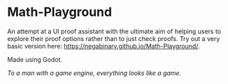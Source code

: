 # Math-Playground
An attempt at a UI proof assistant with the ultimate aim of helping users to explore their proof options rather than to just check proofs.
Try out a very basic version here: https://negabinary.github.io/Math-Playground/.

Made using Godot.

*To a man with a game engine, everything looks like a game.*
